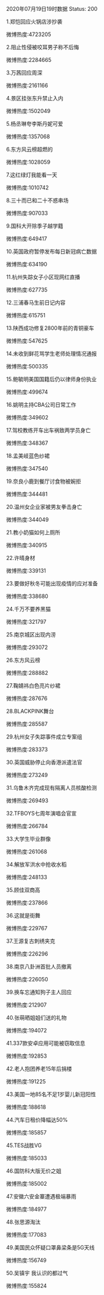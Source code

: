 2020年07月19日19时数据
Status: 200

1.郑恺回应火锅店涉抄袭

微博热度:4723205

2.阻止性侵被咬耳男子称不后悔

微博热度:2284665

3.万茜回应周深

微博热度:2161166

4.景区挂张东升禁止入内

微博热度:1502049

5.杨丞琳夸李斯丹妮可爱

微博热度:1357068

6.东方风云榜超燃的

微博热度:1028059

7.这红绿灯我能看一天

微博热度:1010742

8.三十而已和二十不惑串场

微博热度:907033

9.国科大开除季子越学籍

微博热度:649417

10.英国政府暂停发布每日新冠病亡数据

微博热度:634190

11.杭州失踪女子小区现网红直播

微博热度:627735

12.三浦春马生前日记内容

微博热度:615751

13.陕西成功修复2800年前的青铜豪车

微博热度:547625

14.未收到鲜花骂学生老师处理情况通报

微博热度:500335

15.鲍毓明美国国籍后仍以律师身份执业

微博热度:499674

16.姚明主持CBA公司日常工作

微博热度:349602

17.驾校教练开车出车祸致两学员身亡

微博热度:348367

18.孟美岐蓝色纱裙

微博热度:347540

19.奈良小鹿到餐厅讨食物被婉拒

微博热度:344481

20.温州女企业家被男友拳击身亡

微博热度:344049

21.教小奶猫如何上厕所

微博热度:340915

22.许晴身材

微博热度:339131

23.要做好秋冬可能出现疫情的应对准备

微博热度:338680

24.千万不要养黑猫

微博热度:321797

25.南京城区出现内涝

微博热度:293072

26.东方风云榜

微博热度:288882

27.鞠婧祎白色亮片纱裙

微博热度:287676

28.BLACKPINK舞台

微博热度:285587

29.杭州女子失踪事件成立专案组

微博热度:283373

30.英国威胁停止向香港派遣法官

微博热度:273249

31.乌鲁木齐完成现有隔离人员核酸检测

微博热度:269493

32.TFBOYS七周年演唱会官宣

微博热度:266784

33.大学生毕业群像

微博热度:261068

34.解放军洪水中抢收水稻

微博热度:248133

35.顾佳双商高

微博热度:237866

36.这就是街舞

微博热度:229767

37.王源复古刺绣夹克

微博热度:226296

38.南京八卦洲首批人员撤离

微博热度:226050

39.换车忘通知狗子主人回应

微博热度:212907

40.张萌晒姐姐们送的礼物

微博热度:194072

41.337款安卓应用可能被窃取信息

微博热度:192853

42.老人抱团养老15年后捐楼

微博热度:191225

43.美国一地85名不足1岁婴儿新冠阳性

微博热度:188618

44.汽车日租价降幅达50%

微博热度:185857

45.TES战胜VG

微博热度:185033

46.国防科大版无价之姐

微博热度:185002

47.安徽六安金寨遭遇极端暴雨

微博热度:184977

48.张思源淘汰

微博热度:177083

49.美国民众怀疑口罩鼻梁条是5G天线

微博热度:156749

50.吴镇宇 我认识的都过气

微博热度:155824

